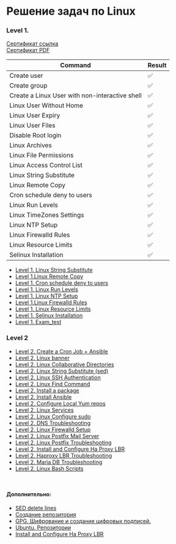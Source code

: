 # Решение задач по Linux


### Level 1. 
[Сертификат ссылка](https://engineer.kodekloud.com/certificate-verification/81bfbf9d-7304-4fb0-94db-f15959d00b25)\
[Сертификат PDF](./Level_1/KodeKloud_Course_Certificate-2.pdf)

| Command                                                                     | Result |
| --------------------------------------------------------------------------- |--------|
| Create user                                                                 |✅      |
| Create group                                                                |✅      |
| Create a Linux User with non-interactive shell                              |✅      |
| Linux User Without Home                                                     |✅      |
| Linux User Expiry                                                           |✅      |
| Linux User Files                                                            |✅      |
| Disable Root login                                                          |✅      |
| Linux Archives                                                              |✅      |
| Linux File Permissions                                                      |✅      |
| Linux Access Control List                                                   |✅      |
| Linux String Substitute                                                     |✅      |
| Linux Remote Copy                                                           |✅      |
| Cron schedule deny to users                                                 |✅      |
| Linux Run Levels                                                            |✅      |
| Linux TimeZones Settings                                                    |✅      |
| Linux NTP Setup                                                             |✅      |
| Linux Firewalld Rules                                                       |✅      |
| Linux Resource Limits                                                       |✅      |
| Selinux Installation                                                        |✅      |

 - [Level 1. Linux String Substitute](../Linux/Level_1/Linux%20String%20Substitute.md)
 - [Level 1.Linux Remote Copy](../Linux/Level_1/Linux%20Remote%20Copy.md)
 - [Level 1. Cron schedule deny to users](../Linux/Level_1/Cron%20schedule%20deny%20to%20users.md)
 - [Level 1. Linux Run Levels](../Linux/Level_1/Linux%20Run%20Levels.md)
 - [Level 1. Linux NTP Setup](../Linux/Level_1/Linux%20NTP%20Setup.md)
 - [Level 1.Linux Firewalld Rules](../Linux/Level_1/Linux%20Firewalld%20Rules.md)
 - [Level 1. Linux Resource Limits](../Linux/Level_1/Linux%20Resource%20Limits.md)
 - [Level 1. Selinux Installation](../Linux/Level_1/Selinux%20Installation.md)
 - [Level 1. Exam_test](../Linux/Level_1/Level_exam_test.md)



### Level 2

- [Level 2. Create a Cron Job + Ansible](../Linux/Level_2/lvl_2_tsk_1.md)
- [Level 2. Linux banner](../Linux/Level_2/lvl_2_tsk_2.md)
- [Level 2. Linux Collaborative Directories](../Linux/Level_2/lvl_2_tsk_3.md)
- [Level 2. Linux String Substitute (sed)](../Linux/Level_2/lvl_2_tsk_4.md)
- [Level 2. Linux SSH Authentication](../Linux/Level_2/lvl_2_tsk_5.md)
- [Level 2. Linux Find Command](../Linux/Level_2/lvl_2_tsk_6.md)
- [Level 2. Install a package](../Linux/Level_2/lvl_2_tsk_7.md)
- [Level 2. Install Ansible](../Linux/Level_2/lvl_2_tsk_8.md)
- [Level 2. Configure Local Yum repos](../Linux/Level_2/lvl_2_tsk_9.md)
- [Level 2. Linux Services](../Linux/Level_2/lvl_2_tsk_10.md)
- [Level 2. Linux Configure sudo](../Linux/Level_2/lvl_2_tsk_11.md)
- [Level 2. DNS Troubleshooting](../Linux/Level_2/lvl_2_tsk_12.md)
- [Level 2. Linux Firewalld Setup](../Linux/Level_2/lvl_2_tsk_13.md)
- [Level 2. Linux Postfix Mail Server](../Linux/Level_2/lvl_2_tsk_14.md)
- [Level 2. Linux Postfix Troubleshooting](../Linux/Level_2/lvl_2_tsk_15.md)
- [Level 2. Install and Configure Ha Proxy LBR](../Linux/Level_2/lvl_2_tsk_16.md)
- [Level 2. Haproxy LBR Troubleshooting](../Linux/Level_2/lvl_2_tsk_17.md)
- [Level 2. Maria DB Troubleshooting](../Linux/Level_2/lvl_2_tsk_18.md)
- [Level 2. Linux Bash Scripts](../Linux/Level_2/lvl_2_tsk_19.md)

<br>

#### Дополнительно:
  - [SED delete lines](../Linux/docs/sed_delete.md)
  - [Создание репозитория](../Linux/docs/repo.epel_local.md)
  - [GPG. Шифрование и создание цифровых подписей.](../Linux/docs/gpg_keys.md)
  - [Ubuntu. Репозитории](../Linux/docs/repo_ubuntu.md)
  - [Install and Configure Ha Proxy LBR](../Linux/docs/Install%20and%20Configure%20Ha%20Proxy%20LBR.md)

